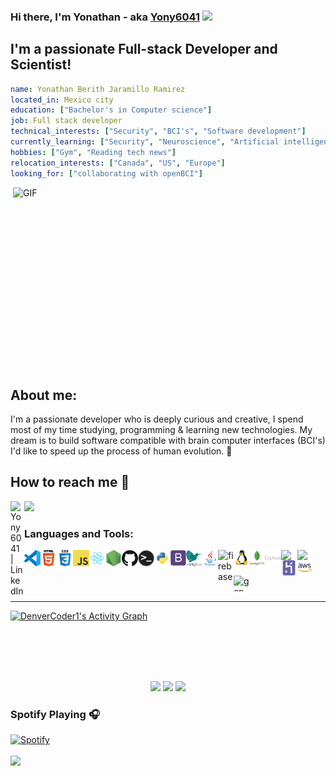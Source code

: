 ### Hi there, I'm Yonathan - aka [Yony6041][linkedin] <img src="https://media.giphy.com/media/hvRJCLFzcasrR4ia7z/giphy.gif" width="25px">

## I'm a passionate Full-stack Developer and Scientist!

```yaml
name: Yonathan Berith Jaramillo Ramirez
located_in: Mexico city
education: ["Bachelor's in Computer science"]
job: Full stack developer
technical_interests: ["Security", "BCI's", "Software development"]
currently_learning: ["Security", "Neuroscience", "Artificial intelligence"]
hobbies: ["Gym", "Reading tech news"]
relocation_interests: ["Canada", "US", "Europe"]
looking_for: ["collaborating with openBCI"]
```

<img align="right" alt="GIF" src="https://github.com/abhisheknaiidu/abhisheknaiidu/blob/master/code.gif?raw=true" width="500" height="320" />



## About me:

<p>
I'm a passionate developer who is deeply curious and creative, 
I spend most of my time studying, programming & learning new technologies.
My dream is to build software compatible with brain computer interfaces (BCI's) I'd like to speed up
the process of human evolution. 🤖
</p>

## How to reach me 💬

[<img align="left" alt="Yony6041 | LinkedIn" width="22px" src="https://cdn.jsdelivr.net/npm/simple-icons@v3/icons/linkedin.svg" />][linkedin]

<a align="left" href="mailto:dercomputerschamane@gmail.com">
  <img src="https://github.com/blackcater/blackcater/raw/main/images/social-gmail.svg" height="25" />
</a>



<br />

### Languages and Tools:
<!-- <img src="https://raw.githubusercontent.com/devicons/devicon/master/icons/mysql/mysql-original-wordmark.svg" alt="mysql" width="25" height="25" />
<a align="left" href="https://www.postgresql.org" target="_blank"> <img src="https://raw.githubusercontent.com/devicons/devicon/master/icons/postgresql/postgresql-original-wordmark.svg" alt="postgresql" width="25"/> </a>
<img align="left" alt="MySQL" width="26px" src="https://raw.githubusercontent.com/github/explore/80688e429a7d4ef2fca1e82350fe8e3517d3494d/topics/mysql/mysql.png" /> 
<img src="https://raw.githubusercontent.com/devicons/devicon/master/icons/docker/docker-original.svg" alt="Docker" width="25" height="25" />
<img align="left" href="https://www.mysql.com/" target="_blank" src="https://raw.githubusercontent.com/devicons/devicon/master/icons/mysql/mysql-original-wordmark.svg" alt="mysql" width="25"/> </img>
-->

<img align="left" alt="Visual Studio Code" width="26px" src="https://raw.githubusercontent.com/github/explore/80688e429a7d4ef2fca1e82350fe8e3517d3494d/topics/visual-studio-code/visual-studio-code.png" />
<img align="left" alt="HTML5" width="26px" src="https://raw.githubusercontent.com/github/explore/80688e429a7d4ef2fca1e82350fe8e3517d3494d/topics/html/html.png" />
<img align="left" alt="CSS3" width="26px" src="https://raw.githubusercontent.com/github/explore/80688e429a7d4ef2fca1e82350fe8e3517d3494d/topics/css/css.png" />
<img align="left" alt="JavaScript" width="26px" src="https://raw.githubusercontent.com/github/explore/80688e429a7d4ef2fca1e82350fe8e3517d3494d/topics/javascript/javascript.png" />
<img align="left" alt="React" width="26px" src="https://raw.githubusercontent.com/github/explore/80688e429a7d4ef2fca1e82350fe8e3517d3494d/topics/react/react.png" />
<img align="left" alt="Node.js" width="26px" src="https://raw.githubusercontent.com/github/explore/80688e429a7d4ef2fca1e82350fe8e3517d3494d/topics/nodejs/nodejs.png" />
<img align="left" alt="GitHub" width="26px" src="https://raw.githubusercontent.com/github/explore/78df643247d429f6cc873026c0622819ad797942/topics/github/github.png" />
<img align="left" alt="Terminal" width="26px" src="https://raw.githubusercontent.com/github/explore/80688e429a7d4ef2fca1e82350fe8e3517d3494d/topics/terminal/terminal.png" />
<img align="left" alt="Terminal" width="26px" src="https://raw.githubusercontent.com/github/explore/80688e429a7d4ef2fca1e82350fe8e3517d3494d/topics/python/python.png" />
<img align="left" src="https://raw.githubusercontent.com/devicons/devicon/master/icons/bootstrap/bootstrap-plain.svg" alt="bootstrap" width="25" height="25" />
<img align="left" alt="Terminal" width="26px" src="https://raw.githubusercontent.com/github/explore/80688e429a7d4ef2fca1e82350fe8e3517d3494d/topics/latex/latex.png" />
<img align="left" href="https://www.java.com" target="_blank" src="https://raw.githubusercontent.com/devicons/devicon/master/icons/java/java-original.svg" alt="java" width="25"/> </img>
<img align="left" href="https://firebase.google.com/" target="_blank" src="https://www.vectorlogo.zone/logos/firebase/firebase-icon.svg" alt="firebase" width="25"/> </img>
<img align="left" href="https://www.linux.org/" target="_blank" src="https://raw.githubusercontent.com/devicons/devicon/master/icons/linux/linux-original.svg" alt="linux" width="25" /> </img>
<img align="left" href="https://www.mongodb.com/" target="_blank" src="https://raw.githubusercontent.com/devicons/devicon/master/icons/mongodb/mongodb-original-wordmark.svg" alt="mongodb" width="25"/> </img>
<img align="left" alt="Terminal" width="26px" src="https://raw.githubusercontent.com/github/explore/80688e429a7d4ef2fca1e82350fe8e3517d3494d/topics/express/express.png" />
<img align="left" width="26px" src="https://cdn.jsdelivr.net/npm/simple-icons@v5/icons/materialui.svg" />
<img align="left" width="26px" src="https://cdn.jsdelivr.net/npm/simple-icons@v5/icons/gitlab.svg" />
<img align="left" src="https://raw.githubusercontent.com/devicons/devicon/master/icons/heroku/heroku-plain.svg" alt="heroku" width="25" height="25" />
<img align="left" src="https://raw.githubusercontent.com/github/explore/80688e429a7d4ef2fca1e82350fe8e3517d3494d/topics/aws/aws.png" alt="aws" width="25" height="25" />
<img align="left" src="https://www.vectorlogo.zone/logos/google_cloud/google_cloud-icon.svg" alt="gcp" width="25" height="25" />

<br />
<br />
<br />
<br />

--- 


<!-- https://github.com/ashutosh00710/github-readme-activity-graph -->
<a href="https://github.com/ashutosh00710/github-readme-activity-graph"><img alt="DenverCoder1's Activity Graph" src="https://activity-graph.herokuapp.com/graph?username=Yony6041&bg_color=1F222E&color=F8D866&line=F85D7F&point=FFFFFF&hide_border=true" /></a>

<br />
<br />
<br />
<br />

<p align="center">
  <img src ="https://github-readme-stats.vercel.app/api?username=Yony6041&show_icons=true&count_private=true&theme=darcula&hide_border=true&hide=issues,contribs&bg_color=00000000">
  <img src ="https://github-readme-stats.vercel.app/api/top-langs/?username=Yony6041&layout=compact&hide_border=true&theme=darcula&bg_color=00000000&langs_count=6&hide=jupyter%20notebook,tex,css,php">
  <img src ="https://github-readme-streak-stats.herokuapp.com?user=Yony6041&theme=darcula&hide_border=true&background=FFFFFF00">
</p>

### Spotify Playing 🎧

[![Spotify](https://spotify-yony6041.vercel.app/api/spotify)](https://open.spotify.com/user/6bdf0b5ff3f34f73bd4f1a9ccdd6d7ea)

<img align="center" src="https://user-images.githubusercontent.com/48784001/130169241-21e51597-9693-47ff-a304-de1812851cd7.gif"></img>


[linkedin]: https://www.linkedin.com/in/yonathan-jaramillo-a506181a7/